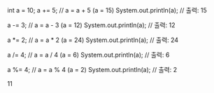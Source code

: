 int a = 10;
a += 5;  // a = a + 5 (a = 15)
System.out.println(a);  // 출력: 15

a -= 3;  // a = a - 3 (a = 12)
System.out.println(a);  // 출력: 12

a *= 2;  // a = a * 2 (a = 24)
System.out.println(a);  // 출력: 24

a /= 4;  // a = a / 4 (a = 6)
System.out.println(a);  // 출력: 6

a %= 4;  // a = a % 4 (a = 2)
System.out.println(a);  // 출력: 2

11